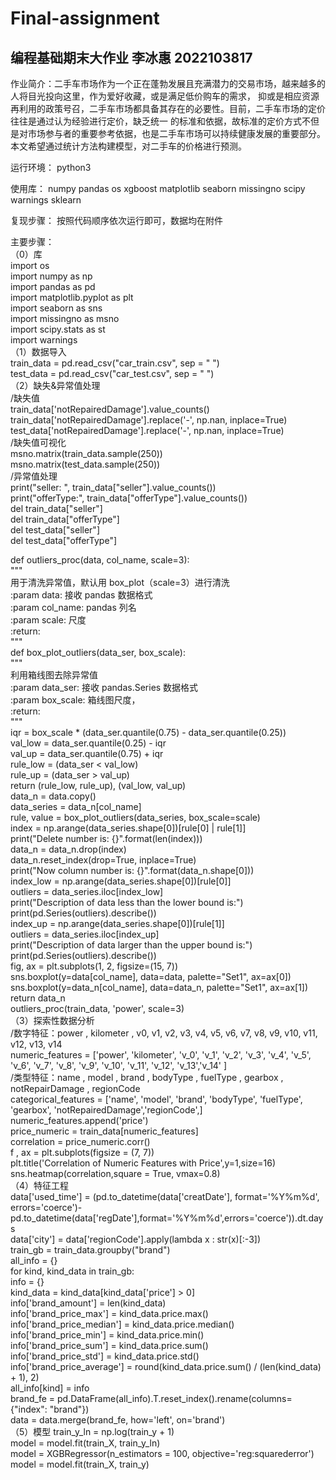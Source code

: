 # Final-assignment
## 编程基础期末大作业 李冰惠 2022103817

作业简介：二手车市场作为一个正在蓬勃发展且充满潜力的交易市场，越来越多的人将目光投向这里，作为爱好收藏，或是满足低价购车的需求， 抑或是相应资源再利用的政策号召，二手车市场都具备其存在的必要性。目前，二手车市场的定价往往是通过认为经验进行定价，缺乏统一 的标准和依据，故标准的定价方式不但是对市场参与者的重要参考依据，也是二手车市场可以持续健康发展的重要部分。本文希望通过统计方法构建模型，对二手车的价格进行预测。

运行环境： python3

使用库： numpy pandas os xgboost matplotlib seaborn missingno scipy warnings sklearn 

复现步骤： 按照代码顺序依次运行即可，数据均在附件

主要步骤：<br>
（0）库<br>
import os<br>
import numpy as np<br>
import pandas as pd<br>
import matplotlib.pyplot as plt<br>
import seaborn as sns<br>
import missingno as msno<br>
import scipy.stats as st<br>
import warnings<br>
（1）数据导入<br>
train_data = pd.read_csv("car_train.csv", sep = " ")<br>
test_data = pd.read_csv("car_test.csv", sep = " ")<br>
（2）缺失&异常值处理<br>
/缺失值<br>
train_data['notRepairedDamage'].value_counts()<br>
train_data['notRepairedDamage'].replace('-', np.nan, inplace=True)<br>
test_data['notRepairedDamage'].replace('-', np.nan, inplace=True)<br>
/缺失值可视化<br>
msno.matrix(train_data.sample(250)) <br>
msno.matrix(test_data.sample(250)) <br>
/异常值处理<br>
print("seller: ", train_data["seller"].value_counts())<br>
print("offerType:", train_data["offerType"].value_counts())<br>
del train_data["seller"]<br>
del train_data["offerType"]<br>
del test_data["seller"]<br>
del test_data["offerType"]<br>

def outliers_proc(data, col_name, scale=3): <br>
    """<br>
    用于清洗异常值，默认用 box_plot（scale=3）进行清洗<br>
    :param data: 接收 pandas 数据格式<br>
    :param col_name: pandas 列名<br>
    :param scale: 尺度<br>
    :return: <br>
    """<br>
    def box_plot_outliers(data_ser, box_scale): <br>
        """<br>
        利用箱线图去除异常值<br>
        :param data_ser: 接收 pandas.Series 数据格式<br>
        :param box_scale: 箱线图尺度，<br>
        :return: <br>
        """<br>
        iqr = box_scale * (data_ser.quantile(0.75) - data_ser.quantile(0.25)) <br>
        val_low = data_ser.quantile(0.25) - iqr<br>
        val_up = data_ser.quantile(0.75) + iqr<br>
        rule_low = (data_ser < val_low) <br>
        rule_up = (data_ser > val_up) <br>
        return (rule_low, rule_up), (val_low, val_up) <br>
    data_n = data.copy()<br>
    data_series = data_n[col_name] <br>
    rule, value = box_plot_outliers(data_series, box_scale=scale) <br>
    index = np.arange(data_series.shape[0])[rule[0] | rule[1]] <br>
    print("Delete number is: {}".format(len(index))) <br>
    data_n = data_n.drop(index) <br>
    data_n.reset_index(drop=True, inplace=True) <br>
    print("Now column number is: {}".format(data_n.shape[0])) <br>
    index_low = np.arange(data_series.shape[0])[rule[0]] <br>
    outliers = data_series.iloc[index_low] <br>
    print("Description of data less than the lower bound is:") <br>
    print(pd.Series(outliers).describe())<br>
    index_up = np.arange(data_series.shape[0])[rule[1]] <br>
    outliers = data_series.iloc[index_up] <br>
    print("Description of data larger than the upper bound is:") <br>
    print(pd.Series(outliers).describe())<br>
    fig, ax = plt.subplots(1, 2, figsize=(15, 7)) <br>
    sns.boxplot(y=data[col_name], data=data, palette="Set1", ax=ax[0]) <br>
    sns.boxplot(y=data_n[col_name], data=data_n, palette="Set1", ax=ax[1]) <br>
    return data_n<br>
outliers_proc(train_data, 'power', scale=3) <br>
（3）探索性数据分析<br>
/数字特征：power , kilometer , v0, v1, v2, v3, v4, v5, v6, v7, v8, v9, v10, v11, v12, v13, v14<br>
numeric_features = ['power', 'kilometer', 'v_0', 'v_1', 'v_2', 'v_3', 'v_4', 'v_5', 'v_6', 'v_7', 'v_8', 'v_9', 'v_10', 'v_11', 'v_12', 'v_13','v_14' ] <br>
/类型特征：name , model , brand , bodyType , fuelType , gearbox , notRepairDamage , regionCode<br>
categorical_features = ['name', 'model', 'brand', 'bodyType', 'fuelType', 'gearbox', 'notRepairedDamage','regionCode',] <br>
numeric_features.append('price') <br>
price_numeric = train_data[numeric_features] <br>
correlation = price_numeric.corr()<br>
f , ax = plt.subplots(figsize = (7, 7)) <br>
plt.title('Correlation of Numeric Features with Price',y=1,size=16) <br>
sns.heatmap(correlation,square = True, vmax=0.8) <br>
（4）特征工程<br>
data['used_time'] = (pd.to_datetime(data['creatDate'], format='%Y%m%d', errors='coerce')-pd.to_datetime(data['regDate'],format='%Y%m%d',errors='coerce')).dt.days<br>
data['city'] = data['regionCode'].apply(lambda x : str(x)[:-3]) <br>
train_gb = train_data.groupby("brand")<br>
all_info = {}<br>
for kind, kind_data in train_gb: <br>
    info = {}<br>
    kind_data = kind_data[kind_data['price'] > 0] <br>
    info['brand_amount'] = len(kind_data) <br>
    info['brand_price_max'] = kind_data.price.max()<br>
    info['brand_price_median'] = kind_data.price.median()<br>
    info['brand_price_min'] = kind_data.price.min()<br>
    info['brand_price_sum'] = kind_data.price.sum()<br>
    info['brand_price_std'] = kind_data.price.std()<br>
    info['brand_price_average'] = round(kind_data.price.sum() / (len(kind_data) + 1), 2) <br>
    all_info[kind] = info<br>
brand_fe = pd.DataFrame(all_info).T.reset_index().rename(columns={"index": "brand"})<br>
data = data.merge(brand_fe, how='left', on='brand') <br>
（5）模型
train_y_ln = np.log(train_y + 1) <br>
model = model.fit(train_X, train_y_ln) <br>
model = XGBRegressor(n_estimators = 100, objective='reg:squarederror') <br>
model = model.fit(train_X, train_y) <br>

